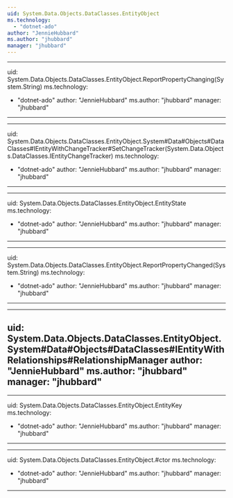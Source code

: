 ```yaml
---
uid: System.Data.Objects.DataClasses.EntityObject
ms.technology: 
  - "dotnet-ado"
author: "JennieHubbard"
ms.author: "jhubbard"
manager: "jhubbard"
---
```


---
uid: System.Data.Objects.DataClasses.EntityObject.ReportPropertyChanging(System.String)
ms.technology: 
  - "dotnet-ado"
author: "JennieHubbard"
ms.author: "jhubbard"
manager: "jhubbard"
---

---
uid: System.Data.Objects.DataClasses.EntityObject.System#Data#Objects#DataClasses#IEntityWithChangeTracker#SetChangeTracker(System.Data.Objects.DataClasses.IEntityChangeTracker)
ms.technology: 
  - "dotnet-ado"
author: "JennieHubbard"
ms.author: "jhubbard"
manager: "jhubbard"
---

---
uid: System.Data.Objects.DataClasses.EntityObject.EntityState
ms.technology: 
  - "dotnet-ado"
author: "JennieHubbard"
ms.author: "jhubbard"
manager: "jhubbard"
---

---
uid: System.Data.Objects.DataClasses.EntityObject.ReportPropertyChanged(System.String)
ms.technology: 
  - "dotnet-ado"
author: "JennieHubbard"
ms.author: "jhubbard"
manager: "jhubbard"
---

---
uid: System.Data.Objects.DataClasses.EntityObject.System#Data#Objects#DataClasses#IEntityWithRelationships#RelationshipManager
author: "JennieHubbard"
ms.author: "jhubbard"
manager: "jhubbard"
---

---
uid: System.Data.Objects.DataClasses.EntityObject.EntityKey
ms.technology: 
  - "dotnet-ado"
author: "JennieHubbard"
ms.author: "jhubbard"
manager: "jhubbard"
---

---
uid: System.Data.Objects.DataClasses.EntityObject.#ctor
ms.technology: 
  - "dotnet-ado"
author: "JennieHubbard"
ms.author: "jhubbard"
manager: "jhubbard"
---
